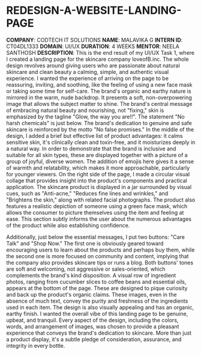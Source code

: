 # REDESIGN-A-WEBSITE-LANDING-PAGE
**COMPANY**: CODTECH IT SOLUTIONS
**NAME**: MALAVIKA G
**INTERN ID**: CT04DL1333
**DOMAIN**: UI/UX
**DURATION**: 4 WEEKS 
**MENTOR**: NEELA SANTHOSH
**DESCRIPTION**:
            This is the end result of my UI/UX Task 1, where I created a landing page for the skincare company loveofB.inc. The whole design revolves around giving users who are passionate about natural skincare and clean beauty a calming, simple, and authentic visual experience. I wanted the experience of arriving on the page to be reassuring, inviting, and soothing, like the feeling of using a new face mask or taking some time for self-care.
The brand's organic and earthy nature is mirrored in the warm, nude backdrop. It presents a soft, non-overpowering image that allows the subject matter to shine. The brand's central message of embracing natural beauty and nourishing, not "fixing," skin is emphasized by the tagline "Glow, the way you are!!". The statement "No harsh chemicals" is just below. The brand's dedication to genuine and safe skincare is reinforced by the motto "No false promises."
In the middle of the design, I added a brief but effective list of product advantages: it calms sensitive skin, it's clinically clean and toxin-free, and it moisturizes deeply in a natural way. In order to demonstrate that the brand is inclusive and suitable for all skin types, these are displayed together with a picture of a group of joyful, diverse women. The addition of emojis here gives it a sense of warmth and relatability, which makes it more approachable, particularly for younger viewers.
On the right side of the page, I made a circular visual collage that provides insight into the product's components and practical application. The skincare product is displayed in a jar surrounded by visual cues, such as "Anti-acne," "Reduces fine lines and wrinkles," and "Brightens the skin," along with related facial photographs. The product also features a realistic depiction of someone using a green face mask, which allows the consumer to picture themselves using the item and feeling at ease. This section subtly informs the user about the numerous advantages of the product while also establishing confidence.

Additionally, just below the essential messages, I put two buttons: "Care Talk" and "Shop Now." The first one is obviously geared toward encouraging users to learn about the products and perhaps buy them, while the second one is more focused on community and content, implying that the company also provides skincare tips or runs a blog. Both buttons' tones are soft and welcoming, not aggressive or sales-oriented, which complements the brand's kind disposition.
A visual row of ingredient photos, ranging from cucumber slices to coffee beans and essential oils, appears at the bottom of the page. These are designed to pique curiosity and back up the product's organic claims. These images, even in the absence of much text, convey the purity and freshness of the ingredients used in each item. The design is also visually appealing and has an organic, earthy finish.
I wanted the overall vibe of this landing page to be genuine, upbeat, and tranquil. Every aspect of the design, including the colors, words, and arrangement of images, was chosen to provide a pleasant experience that conveys the brand's dedication to skincare. More than just a product display, it's a subtle pledge of consideration, assurance, and integrity in every bottle.

